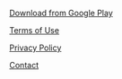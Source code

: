 [Download from Google Play](https://play.google.com/store/apps/details?id=io.sleepybug.bilgi)

[Terms of Use](https://sekodev.github.io/games/terms/termsUse.html)

[Privacy Policy](https://sekodev.github.io/games/privacy/privacyPolicy.html)

[Contact](mailto:info@meetling.io)

